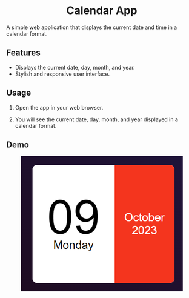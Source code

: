 # <h1 align="center">Calendar App</h1>

A simple web application that displays the current date and time in a calendar format.

## Features

- Displays the current date, day, month, and year.
- Stylish and responsive user interface.

## Usage

1. Open the app in your web browser.

2. You will see the current date, day, month, and year displayed in a calendar format.

## Demo

<p align="center">
  <img src="images/demo.png" alt="Demo Screenshot">
</p>